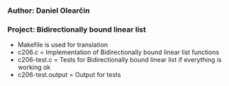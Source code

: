 ### Author: Daniel Olearčin
### Project: Bidirectionally bound linear list
  - Makefile is used for translation
  - c206.c = Implementation of Bidirectionally bound linear list functions
  - c206-test.c = Tests for Bidirectionally bound linear list if everything is working ok
  - c206-test.output = Output for tests
